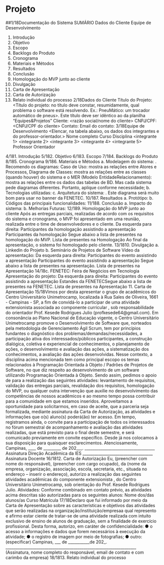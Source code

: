 # Projeto
##1/18Documentação do Sistema
SUMÁRIO
Dados do Cliente
Equipe de Desenvolvimento
1. Introdução
2. Objetivo
3. Escopo
4. Backlogs do Produto
5. Cronograma
6. Materiais e Métodos
7. Resultados
8. Conclusão
9. Homologação do MVP junto ao cliente
10. Divulgação
11. Carta de Apresentação
12. Carta de Autorização
13. Relato individual do processo
2/18Dados do Cliente
Título do Projeto: <Título do projeto: no título deve constar, resumidamente, qual
problema o software está resolvendo. Ex.: PneuMático: um trocador automático de
pneus>. Este título deve ser idêntico ao da planilha “Equipes&Projetos”
Cliente: <razão social/nome do cliente>
CNPJ/CPF: <CNPJ/CPF do cliente>
Contato: <nome >
Email do contato: <email >
3/18Equipe de Desenvolvimento
<Elencar, na tabela abaixo, os dados dos integrantes e do professor-orientador.>
Nome completo Curso Disciplina
<integrante 1> <nome > <nome ><integrante 2> <nome > <nome ><integrante 3> <nome > <nome ><integrante 4> <nome > <nome ><integrante 5> <nome > <nome >Professor Orientador
<nome >
4/181. Introdução
<Dica: uma introdução ao projeto deve constar o problema constatado pelo cliente. Em
seguida, deve ser relatado, resumidamente, como serão resolvidos. Comente sobre as
tecnologias que serão utilizadas para resolver o problema e por fim, em apenas uma frase,
descreva também como seu sistema vai modificar (impacto causado) no processo do
cliente. Este texto pode ser usado no forms de inscrição no CPEI/JUPESQI>
5/182. Objetivo
<Dica: Qual problema que o cliente enfrenta, o qual será resolvido através de um sistema
computadorizado? Por exemplo, “Automatizar o atendimento de balcão para que os pedidos
sejam emitidos de forma automática para a cozinha do restaurante.>
6/183. Escopo
<Escopo é o que será implementado no sistema. Coloque aqui os requisitos principais que
serão implementados e até que ponto serão implementados, ou seja, quais os limites de
implementação. Os requisitos citados aqui devem ser macros, ou seja, 2 ou 3 requisitos
principais. Também é bom citar o que não será implementado.>
7/184. Backlogs do Produto
<Neste capítulo, teremos uma lista expandida do Escopo. Liste aqui os Requisitos
levantados junto ao cliente e pela equipe de desenvolvimento. Os requisitos devem ter uma
breve explicação do que se trata. Caso já tenha feito isso no Jira, basta copiar para cá.>
8/185. Cronograma
<Insira aqui uma imagem ou tabela de todo o planejamento do projeto (com atividades e
datas). A periodicidade das tarefas será de 2 semanas. O cronograma deve abranger todo o
processo de construção do projeto. Isso pode ser feito diretamente neste doc, no excel,
canva etc>
9/186. Materiais e Métodos
a. Modelagem do sistema: <Dica: a modelagem do seu sistema são
diagramas (desenhos) da sua estrutura ou comportamento. A UML (Unified
Modelling Language) oferece diversos diagramas para que você possa
modelar seu sistema. Escolha, pelo menos, dois modelos e insira aqui. Por
exemplo, Modelo de Dados (Diagrama de Classe ou MER), Casos de Uso,
Diagrama de Sequência, Diagrama de Atividades etc. Estes modelos são
próprios para construção da comunicação, entendimento e implantação dos
requisitos do sistema. Você pode usar ferramentas, como: LucidChart,
Draw.io etc. Veja exemplos em Diagramas UML: exemplo e modelos |
Lucidchart Blog>. Recomendo os diagramas: Caso de Uso: mostra as
relações entre Atores e Processos, Diagrama de Classes: mostra as relações
entre as classes (quando houver) do sistema e o MER (Modelo EntidadeRelacionamento): mostra as relações entre os dados das tabelas de BD. Mas
cada sistema pede diagramas diferentes. Portanto, aplique conforme
necessidade;
b. Tecnologias utilizadas: <Dica: escreva quais linguagens foram utilizadas,
quais frameworks, bibliotecas e API’s consumidas/criadas. Quais
ferramentas foram usadas para desenho dos modelos. Para cada um deles,
faça uma pequena descrição de uso.>
c. Arquitetura do sistema: <Dica: insira aqui uma imagem contendo a
arquitetura do sistema e o fluxo das informações. Se a arquitetura for muito
simples, detalhe o fluxo dos processos. (veja um exemplo na figura 1 (pag.
79) deste artigo: Monitor de WhatsApp: Um Sistema para Checagem de
Fatos no Combate à Desinformação>. Este diagrama será muito bom para
usar no banner da FENETEC.
10/187. Resultados
a. Protótipo: <Dica: são as telas do software e suas descrições. Em cada uma
delas, descreva as ações possíveis do usuário e reações do sistema. Isto
pode ser feito através do print das telas do seu sistema. As telas não podem
ocupar muito espaço da página, porém também não podem ficar ilegíveis>b. Códigos das principais funcionalidades: <Dica: copy-cole aqui as
seções mais relevantes do seu código. Insira comentários sobre cada
seção.>
11/188. Conclusão
a. Impacto do sistema: <Dica: como o sistema impactou (alterou
positivamente) o processo do cliente>
b. Melhorias Futuras: <Dica: elencar, pelo menos, uma melhoria que poderá
ser realizada futuramente no sistema.>
12/189. Homologação do MVP junto ao cliente
Após as entregas parciais, realizadas de acordo com os requisitos do sistema e
cronograma, o MVP foi apresentado em uma reunião, realizada entre o time de
desenvolvedores e o cliente.
<Dica: inserir uma foto da homologação em cada linha do quadro abaixo. Serão 4 fotos
(tiradas no momento da homologação) e, na linha debaixo, uma legenda para cada uma
delas. A homologação, preferencialmente, deve ser presencial. Se não for viável, pode ser
feita por videoconferência com prints da tela.>
<foto 1: foto do time e cliente com o
primeiro slide de fundo>
<foto 2: foto de um integrante apresentando
o MVP.>
Da esquerda para direita: <legenda 1:
descreva quem está na foto>
<legenda 2: coloque o nome de quem está
apresentando>
<foto 3: foto dos participantes assistindo a
homologação>
<foto 4: foto do plano geral do local>Participantes da homologação assistindo
a apresentação
Participantes da homologação
Segue abaixo a lista de presentes na homologação do MVP.
Lista de presentes na Homologação
<Cole aqui a foto da lista de presentes na homologação.>
Ao final da apresentação, o sistema foi homologado pelo cliente.
13/1810. Divulgação
a. Linkedin do Projeto
<A página do Linkedin do projeto deve ter o logo do LTD, o titulo do projeto,
um breve resumo, o nome dos integrantes e o nome do professor-orientador.
Insira também o link do repositório do projeto no GitHub. Neste perfil, deve
ser postado a cada Sprint, os artefatos produzidos (diagramas, videos
explicativos de códigos, artigo sobre determinado tema vinculado ao
desenvolvimento do projeto). Promova engajamento e networking
conectando-se a profissionais da área, compartilhamentos, comentários etc.
Insira o linnk deste perfil com o seu perfil pessoal do Linkedin.
<print > <link da pág do Linkedin>
b. Seminário de Projetos de Software
Vídeo da apresentação: <Grave sua apresentação, poste no Linkedin do
projeto e insira aqui o link público (acesso sem login) do vídeo da
apresentação>
<Na tabela abaixo, inserir uma foto da apresentação em cada linha. Serão 4
fotos (tiradas no momento da apresentação). Para cada foto, descreva uma
legenda na linha de baixo.>
<foto 1: foto do time com o primeiro
slide de fundo>
<foto 2: foto de um integrante
apresentando o sistema.>Da esquerda para direita: <legenda 1:
descreva quem está na foto>
<legenda 2: coloque o nome de quem
está apresentando>
<foto 3: foto plano geral da
apresentação de frente para o fundo
da sala>
<foto 4: foto plano geral da
apresentação do fundo para a frente da
sala>
Participantes do evento assistindo a
apresentação
Participantes do evento assistindo a
apresentação
Segue abaixo a lista de presentes na apresentação.
Lista de presentes na Apresentação
<Faça uma lista de presença numa folha A4, contendo no alto da folha
“Seminários de Projetos de Software”. A lista deve conter ra, nome e assinatura
dos presentes. Cole aqui a foto desta lista.>
14/18c. FENETEC: Feira de Negócios em Tecnologia
Apresentação do projeto: <Um vídeo deve ser produzido mostrando o time
apresentando seu projeto para algum visitante. Importante que neste video
tenha uma tomada do banner e dos integrantes. Insira aqui o link público
deste vídeo.>
<Na tabela abaixo, inserir uma foto da apresentação em cada linha. Serão 4
fotos (tiradas do evento). Para cada foto, descreva uma legenda na linha de
baixo.>
<foto 1: foto do time ao lado do
poster>
<foto 2: foto de um integrante
apresentando o sistema.>Da esquerda para direita: <legenda
1: descreva quem está na foto>
<legenda 2: coloque o nome de quem
está apresentando>
<foto 3: foto do público assistindo
sua apresentação>
<foto 4: foto plano geral da FENETEC>Participantes do evento assistindo a
apresentação
Estandes da FENETECSegue abaixo a lista de presentes na FENETEC.
Lista de presentes na Apresentação
<cole aqui a lista de presença dos visitantes da FENETEC com nome e email
do visitante . Os próprios times farão um form contendo no cabeçalho: Lista de
Visitantes FENETEC. Compartilhe a planilha gerada pelo form com todos os
times.>
11. Carta de Apresentação
15/18Vimos por desta apresentar o grupo de acadêmicos do Centro Universitário Unimetrocamp,
localizada à Rua Sales de Oliveira, 1661 - Campinas - SP, a fim de convidá-lo a participar de uma
atividade extensionista associada ao componente curricular <inserir >, sob
responsabilidade do orientador Prof. Kesede Rodrigues Julio (profkesede64@gmail.com).
Em consonância ao Plano Nacional de Educação vigente, o Centro Universitário Unimetrocamp
promove o Desenvolvimento de Software que, norteados pela metodologia de Gerenciamento Ágil
Scrum, tem por princípios fundantes o diagnóstico dos problemas/demandas/necessidades, a
participação ativa dos interessados/públicos participantes, a construção dialógica, coletiva e
experiencial de conhecimentos, o planejamento de ações, o desenvolvimento e avaliação das ações,
a sistematização dos conhecimentos, a avaliação das ações desenvolvidas.
Nesse contexto, a disciplina acima mencionada tem como principal escopo os temas relacionados à
Programação Orientada à Objeto / Padrões de Projetos de Software, no que diz respeito ao
desenvolvimento de um software utilizando Programação Orientada à Objeto.
Sendo assim, pedimos o apoio de <nome > para a realização das seguintes atividades:
levantamento de requisitos, validação das entregas parciais, revalidação dos requisitos,
homologação do MVP, ou qualquer outra intervenção que auxilie no desenvolvimento das
competências de nossos acadêmicos e ao mesmo tempo possa contribuir para a comunidade em
que estamos inseridos.
Aproveitamos a oportunidade para solicitarmos, em caso de aceite, que a parceria seja formalizada,
mediante assinatura da Carta de Autorização, as atividades e informações que o(s) aluno(s)
poderá(ão) ter acesso.
Em tempo, registramos ainda, o convite para a participação de todos os interessados no fórum
semestral de acompanhamento e avaliação das atividades realizadas, que está previsto para o final
deste semestre, e será comunicado previamente em convite específico.
Desde já nos colocamos à sua disposição para quaisquer esclarecimentos.
Atenciosamente,
Campinas, ____ de _________ de 202___. ____________________________________ Assinatura Direção Acadêmica da IES
____________________________________ Assinatura Docente
16/1812. Carta de Autorização
Eu, (preencher com nome do responsável), (preencher com cargo ocupado), da (nome da
empresa, organização, associação, escola, secretaria, etc., situada no endereço – inserir o
endereço), autorizo a realização das seguintes atividades acadêmicas do componente
extensionista <código e nome da disciplina>, do Centro Universitário Unimetrocamp, sob
orientação do Prof. Kesede Rodrigues Julio.
Atividades:
Conforme combinado em contato prévio, as atividades acima descritas são autorizadas para
os seguintes alunos:
Nome dos/das alunos/as Curso Matrícula
17/18Declaro que fui informado por meio da Carta de Apresentação sobre as características e
objetivos das atividades que serão realizadas na organização/instituição/empresaa qual
represento e afirmo estar ciente de tratar-se de uma atividade realizada com intuito
exclusivo de ensino de alunos de graduação, sem a finalidade de exercício profissional.
Desta forma, autorizo, em caráter de confidencialidade:
● o acesso a informações e dados que forem necessários à execução da atividade;
● o registro de imagem por meio de fotografias;
● outro: (especificar)
Campinas, ___ de ___________de 202_. ___________________________________________________________________
(Assinatura, nome completo do responsável, email de contato e com carimbo da empresa)
18/1813. Relato individual do processo
<nome >
<um >
<nome >
<um >
<nome >
<um >
<nome >
<um >
<nome >
<um >
